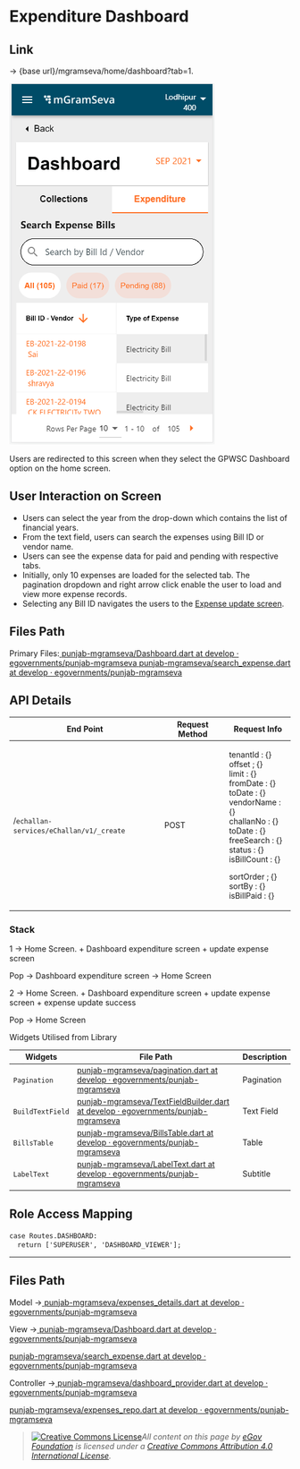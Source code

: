 # Expenditure Dashboard

## **Link**

&#x20;→ {base url}/mgramseva/home/dashboard?tab=1.

![](<../../../../../.gitbook/assets/image (92).png>)

Users are redirected to this screen when they select the GPWSC Dashboard option on the home screen.

## **User Interaction on Screen**

* Users can select the year from the drop-down which contains the list of financial years.
* From the text field, users can search the expenses using Bill ID or vendor name.
* Users can see the expense data for paid and pending with respective tabs.
* Initially, only 10 expenses are loaded for the selected tab. The pagination dropdown and right arrow click enable the user to load and view more expense records.
* Selecting any Bill ID navigates the users to the [Expense update screen](https://digit-discuss.atlassian.net/wiki/spaces/DD/pages/1927348594).

## **Files Path**

Primary Files:[ <img src="https://github.com/fluidicon.png" alt="" data-size="line">punjab-mgramseva/Dashboard.dart at develop · egovernments/punjab-mgramseva](https://github.com/egovernments/punjab-mgramseva/blob/develop/frontend/mgramseva/lib/screeens/dashboard/Dashboard.dart)[ <img src="https://github.com/fluidicon.png" alt="" data-size="line">punjab-mgramseva/search\_expense.dart at develop · egovernments/punjab-mgramseva](https://github.com/egovernments/punjab-mgramseva/blob/develop/frontend/mgramseva/lib/screeens/dashboard/search\_expense.dart)

## **API Details**

| **End Point**                            | **Request Method** | **Request Info**                                                                                                                                                                                                                                   |
| ---------------------------------------- | ------------------ | -------------------------------------------------------------------------------------------------------------------------------------------------------------------------------------------------------------------------------------------------- |
| /`echallan-services/eChallan/v1/_create` | POST               | <p>tenantId : {}<br>offset ; {}<br>limit : {}<br>fromDate : {}<br>toDate : {}<br>vendorName : {}<br>challanNo : {}<br>toDate : {}<br>freeSearch : {}<br>status : {}<br>isBillCount : {}</p><p>sortOrder ; {}<br>sortBy : {}<br>isBillPaid : {}</p> |

### **Stack**

1 → Home Screen. + Dashboard expenditure screen + update expense screen

Pop → Dashboard expenditure screen → Home Screen

2 → Home Screen. + Dashboard expenditure screen + update expense screen + expense update success

Pop → Home Screen

Widgets Utilised from Library

| **Widgets**      | **File Path**                                                                                                                                                                                                                                                                | **Description** |
| ---------------- | ---------------------------------------------------------------------------------------------------------------------------------------------------------------------------------------------------------------------------------------------------------------------------- | --------------- |
| `Pagination`     | [<img src="https://github.com/fluidicon.png" alt="" data-size="line">punjab-mgramseva/pagination.dart at develop · egovernments/punjab-mgramseva](https://github.com/egovernments/punjab-mgramseva/blob/develop/frontend/mgramseva/lib/widgets/pagination.dart)              | Pagination      |
| `BuildTextField` | [<img src="https://github.com/fluidicon.png" alt="" data-size="line">punjab-mgramseva/TextFieldBuilder.dart at develop · egovernments/punjab-mgramseva](https://github.com/egovernments/punjab-mgramseva/blob/develop/frontend/mgramseva/lib/widgets/TextFieldBuilder.dart)  | Text Field      |
| `BillsTable`     | [<img src="https://github.com/fluidicon.png" alt="" data-size="line">punjab-mgramseva/BillsTable.dart at develop · egovernments/punjab-mgramseva](https://github.com/egovernments/punjab-mgramseva/blob/develop/frontend/mgramseva/lib/components/Dashboard/BillsTable.dart) | Table           |
| `LabelText`      | [<img src="https://github.com/fluidicon.png" alt="" data-size="line">punjab-mgramseva/LabelText.dart at develop · egovernments/punjab-mgramseva](https://github.com/egovernments/punjab-mgramseva/blob/develop/frontend/mgramseva/lib/widgets/LabelText.dart)                | Subtitle        |

## **Role Access Mapping**

```
case Routes.DASHBOARD:
  return ['SUPERUSER', 'DASHBOARD_VIEWER'];
```

****

## **Files Path**

Model →[ <img src="https://github.com/fluidicon.png" alt="" data-size="line">punjab-mgramseva/expenses\_details.dart at develop · egovernments/punjab-mgramseva](https://github.com/egovernments/punjab-mgramseva/blob/develop/frontend/mgramseva/lib/model/expensesDetails/expenses\_details.dart)

View →[ <img src="https://github.com/fluidicon.png" alt="" data-size="line">punjab-mgramseva/Dashboard.dart at develop · egovernments/punjab-mgramseva](https://github.com/egovernments/punjab-mgramseva/blob/develop/frontend/mgramseva/lib/screeens/dashboard/Dashboard.dart)&#x20;

[ <img src="https://github.com/fluidicon.png" alt="" data-size="line">punjab-mgramseva/search\_expense.dart at develop · egovernments/punjab-mgramseva](https://github.com/egovernments/punjab-mgramseva/blob/develop/frontend/mgramseva/lib/screeens/dashboard/search\_expense.dart)

Controller →[ <img src="https://github.com/fluidicon.png" alt="" data-size="line">punjab-mgramseva/dashboard\_provider.dart at develop · egovernments/punjab-mgramseva](https://github.com/egovernments/punjab-mgramseva/blob/develop/frontend/mgramseva/lib/providers/dashboard\_provider.dart)&#x20;

[<img src="https://github.com/fluidicon.png" alt="" data-size="line">punjab-mgramseva/expenses\_repo.dart at develop · egovernments/punjab-mgramseva](https://github.com/egovernments/punjab-mgramseva/blob/develop/frontend/mgramseva/lib/repository/expenses\_repo.dart)



> [![Creative Commons License](https://i.creativecommons.org/l/by/4.0/80x15.png)_​_](http://creativecommons.org/licenses/by/4.0/)_All content on this page by_ [_eGov Foundation_](https://egov.org.in/) _is licensed under a_ [_Creative Commons Attribution 4.0 International License_](http://creativecommons.org/licenses/by/4.0/)_._
